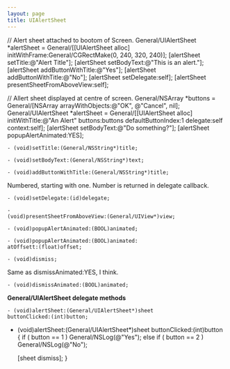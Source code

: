 ```yaml
---
layout: page
title: UIAlertSheet
---
```




    
// Alert sheet attached to bootom of Screen.
General/UIAlertSheet *alertSheet = General/[[UIAlertSheet alloc] initWithFrame:General/CGRectMake(0, 240, 320, 240)];
[alertSheet setTitle:@"Alert Title"];
[alertSheet setBodyText:@"This is an alert."];
[alertSheet addButtonWithTitle:@"Yes"];
[alertSheet addButtonWithTitle:@"No"];
[alertSheet setDelegate:self];
[alertSheet presentSheetFromAboveView:self];


    
// Allert sheet displayed at centre of screen.
General/NSArray *buttons = General/[NSArray arrayWithObjects:@"OK", @"Cancel", nil];
General/UIAlertSheet *alertSheet = General/[[UIAlertSheet alloc] initWithTitle:@"An Alert" buttons:buttons defaultButtonIndex:1 delegate:self context:self];
[alertSheet setBodyText:@"Do something?"];
[alertSheet popupAlertAnimated:YES];



<code>- (void)setTitle:(General/NSString*)title;</code>

<code>- (void)setBodyText:(General/NSString*)text;</code>

<code>- (void)addButtonWithTitle:(General/NSString*)title;</code>

Numbered, starting with one. Number is returned in delegate callback.

<code>- (void)setDelegate:(id)delegate;</code>

<code>- (void)presentSheetFromAboveView:(General/UIView*)view;</code>

<code>- (void)popupAlertAnimated:(BOOL)animated;</code>

<code>- (void)popupAlertAnimated:(BOOL)animated: atOffsett:(float)offset;</code>

<code>- (void)dismiss;</code>

Same as dismissAnimated:YES, I think.

<code>- (void)dismissAnimated:(BOOL)animated;</code>

**General/UIAlertSheet delegate methods**

<code>- (void)alertSheet:(General/UIAlertSheet*)sheet buttonClicked:(int)button;</code>

    
- (void)alertSheet:(General/UIAlertSheet*)sheet buttonClicked:(int)button
{
  if ( button == 1 )
    General/NSLog(@"Yes");
  else if ( button == 2 )
    General/NSLog(@"No");

  [sheet dismiss];
}

